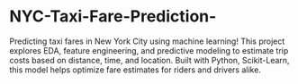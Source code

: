 # NYC-Taxi-Fare-Prediction-
Predicting taxi fares in New York City using machine learning! This project explores EDA, feature engineering, and predictive modeling to estimate trip costs based on distance, time, and location. Built with Python, Scikit-Learn, this model helps optimize fare estimates for riders and drivers alike.
